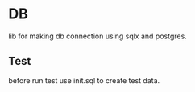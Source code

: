 <h1>DB</h1>
lib for making db connection using sqlx and postgres.

<h2>Test</h2>
before run test use init.sql to create test data.